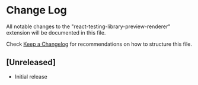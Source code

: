 # Change Log

All notable changes to the "react-testing-library-preview-renderer" extension will be documented in this file.

Check [Keep a Changelog](http://keepachangelog.com/) for recommendations on how to structure this file.

## [Unreleased]

- Initial release